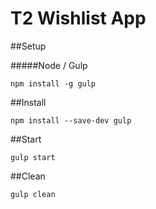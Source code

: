 # T2 Wishlist App

##Setup

#####Node / Gulp
```
npm install -g gulp
```

##Install
```
npm install --save-dev gulp
```

##Start
```
gulp start
```

##Clean
```
gulp clean
```